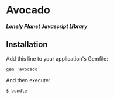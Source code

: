 # Avocado 
___Lonely Planet Javascript Library___

## Installation

Add this line to your application's Gemfile:

    gem 'avocado'

And then execute:

    $ bundle


